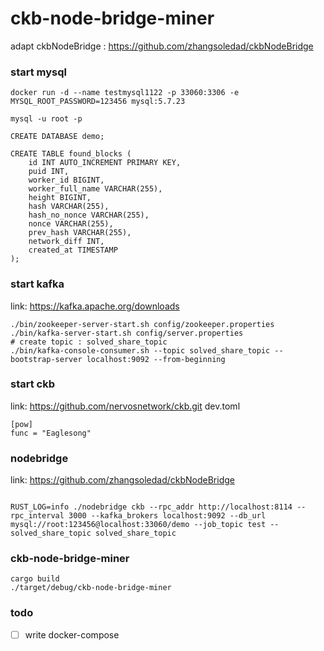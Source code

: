 # ckb-node-bridge-miner
adapt ckbNodeBridge : https://github.com/zhangsoledad/ckbNodeBridge


### start mysql  
```shell
docker run -d --name testmysql1122 -p 33060:3306 -e MYSQL_ROOT_PASSWORD=123456 mysql:5.7.23

mysql -u root -p

CREATE DATABASE demo;

CREATE TABLE found_blocks (
    id INT AUTO_INCREMENT PRIMARY KEY,
    puid INT,
    worker_id BIGINT,
    worker_full_name VARCHAR(255),
    height BIGINT,
    hash VARCHAR(255),
    hash_no_nonce VARCHAR(255),
    nonce VARCHAR(255),
    prev_hash VARCHAR(255),
    network_diff INT,
    created_at TIMESTAMP
); 
```
### start kafka
link: https://kafka.apache.org/downloads
```shell
./bin/zookeeper-server-start.sh config/zookeeper.properties
./bin/kafka-server-start.sh config/server.properties 
# create topic : solved_share_topic
./bin/kafka-console-consumer.sh --topic solved_share_topic --bootstrap-server localhost:9092 --from-beginning

```
### start ckb 
link: https://github.com/nervosnetwork/ckb.git
dev.toml 
```shell
[pow]
func = "Eaglesong"

```

### nodebridge
link: https://github.com/zhangsoledad/ckbNodeBridge

```shell

RUST_LOG=info ./nodebridge ckb --rpc_addr http://localhost:8114 --rpc_interval 3000 --kafka_brokers localhost:9092 --db_url mysql://root:123456@localhost:33060/demo --job_topic test --solved_share_topic solved_share_topic

```

### ckb-node-bridge-miner
```shell
cargo build 
./target/debug/ckb-node-bridge-miner
```

### todo 

-[ ] write docker-compose
